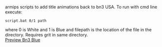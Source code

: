 armips scripts to add title animations back to bn3 USA. To run with cmd line execute: 

```
script.bat 0/1 path
```
where 0 is White and 1 is Blue and filepath is the location of the file in the directory. Requires grit in same directory.\
[Preview Bn3 Blue](https://i.ibb.co/xKkcjRMn/ezgif-6b2f91cc4efebd.gif)

